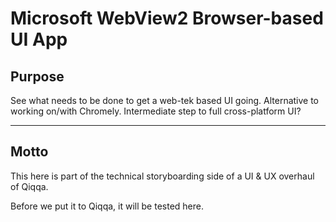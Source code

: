 ﻿# Microsoft WebView2 Browser-based UI App

## Purpose

See what needs to be done to get a web-tek based UI going. Alternative to working on/with Chromely. Intermediate step to full cross-platform UI?


---

## Motto

This here is part of the technical storyboarding side of a UI & UX overhaul of Qiqqa.

Before we put it to Qiqqa, it will be tested here.


